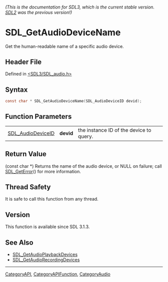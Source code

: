 ###### (This is the documentation for SDL3, which is the current stable version. [SDL2](https://wiki.libsdl.org/SDL2/) was the previous version!)
# SDL_GetAudioDeviceName

Get the human-readable name of a specific audio device.

## Header File

Defined in [<SDL3/SDL_audio.h>](https://github.com/libsdl-org/SDL/blob/main/include/SDL3/SDL_audio.h)

## Syntax

```c
const char * SDL_GetAudioDeviceName(SDL_AudioDeviceID devid);
```

## Function Parameters

|                                        |           |                                         |
| -------------------------------------- | --------- | --------------------------------------- |
| [SDL_AudioDeviceID](SDL_AudioDeviceID) | **devid** | the instance ID of the device to query. |

## Return Value

(const char *) Returns the name of the audio device, or NULL on failure;
call [SDL_GetError](SDL_GetError)() for more information.

## Thread Safety

It is safe to call this function from any thread.

## Version

This function is available since SDL 3.1.3.

## See Also

- [SDL_GetAudioPlaybackDevices](SDL_GetAudioPlaybackDevices)
- [SDL_GetAudioRecordingDevices](SDL_GetAudioRecordingDevices)

----
[CategoryAPI](CategoryAPI), [CategoryAPIFunction](CategoryAPIFunction), [CategoryAudio](CategoryAudio)

